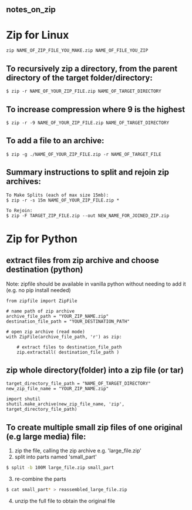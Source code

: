 ## notes_on_zip

# Zip for Linux

```
zip NAME_OF_ZIP_FILE_YOU_MAKE.zip NAME_OF_FILE_YOU_ZIP
```

## To recursively zip a directory, from the parent directory of the target folder/directory:

```
$ zip -r NAME_OF_YOUR_ZIP_FILE.zip NAME_OF_TARGET_DIRECTORY
```

## To increase compression where 9 is the highest
```
$ zip -r -9 NAME_OF_YOUR_ZIP_FILE.zip NAME_OF_TARGET_DIRECTORY
```



## To add a file to an archive:
```
$ zip -g ./NAME_OF_YOUR_ZIP_FILE.zip -r NAME_OF_TARGET_FILE
```

## Summary instructions to split and rejoin zip archives:
```
To Make Splits (each of max size 15mb):
$ zip -r -s 15m NAME_OF_YOUR_ZIP_FILE.zip *

To Rejoin:
$ zip -F TARGET_ZIP_FILE.zip --out NEW_NAME_FOR_JOINED_ZIP.zip
```


# Zip for Python

## extract files from zip archive and choose destination (python)
Note: zipfile should be available in vanilla python without needing to add it (e.g. no pip install needed)

```
from zipfile import ZipFile 
  
# name path of zip archive
archive_file_path = "YOUR_ZIP_NAME.zip"
destination_file_path = "YOUR_DESTINATION_PATH"
  
# open zip archive (read mode)
with ZipFile(archive_file_path, 'r') as zip: 

    # extract files to destination_file_path
    zip.extractall( destination_file_path )

```


## zip whole directory(folder) into a zip file (or tar)

```
target_directory_file_path = "NAME_OF_TARGET_DIRECTORY"
new_zip_file_name = "YOUR_ZIP_NAME.zip"

import shutil
shutil.make_archive(new_zip_file_name, 'zip', target_directory_file_path)
```

## To create multiple small zip files of one original (e.g large media) file:

1. zip the file, calling the zip archive e.g. 'large_file.zip'
2. split into parts named 'small_part'
```bash
$ split -b 100M large_file.zip small_part
```
3. re-combine the parts
```bash
$ cat small_part* > reassembled_large_file.zip
```
4. unzip the full file to obtain the original file


